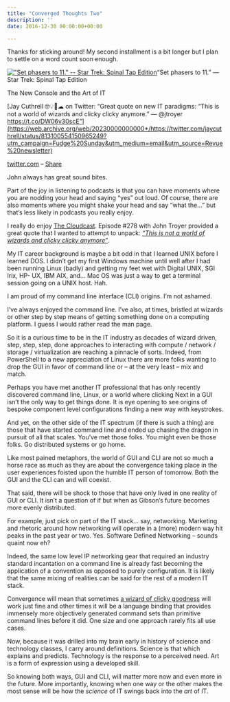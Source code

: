 ```yaml
---
title: "Converged Thoughts Two"
description: ''
date: 2016-12-30 00:00:00+00:00

---
```


Thanks for sticking around! My second installment is a bit longer but I plan to settle on a word count soon enough.


[!["Set phasers to 11." -- Star Trek: Spinal Tap Edition](https://substack.com/02367956382ffbb0d92387d0951d8133/IMG_2591.jpg "\"Set phasers to 11.\" -- Star Trek: Spinal Tap Edition")](https://substackcdn.com/image/fetch/f_auto,q_auto:good,fl_progressive:steep/https%3A%2F%2Fsubstack.com%2F02367956382ffbb0d92387d0951d8133%2FIMG_2591.jpg)“Set phasers to 11.” — Star Trek: Spinal Tap Edition

The New Console and the Art of IT

[Jay Cuthrell 🤓💡🚀☁ on Twitter: “Great quote on new IT paradigms: “This is not a world of wizards and clicky clicky anymore.” — @jtroyer https://t.co/DW06v30scE”](https://web.archive.org/web/20230000000000*/https://twitter.com/jaycuthrell/status/813100554150965249?utm_campaign=Fudge%20Sunday&utm_medium=email&utm_source=Revue%20newsletter)

[twitter.com](https://web.archive.org/web/20230000000000*/https://twitter.com/jaycuthrell/status/813100554150965249?utm_campaign=Fudge%20Sunday&utm_medium=email&utm_source=Revue%20newsletter) – [Share](http://rev.vu/PQGRA?utm_campaign=Issue&utm_content=share&utm_medium=email&utm_source=Fudge+Sunday)

John always has great sound bites.

Part of the joy in listening to podcasts is that you can have moments where you are nodding your head and saying “yes” out loud. Of course, there are also moments where you might shake your head and say “what the…” but that’s less likely in podcasts you really enjoy.

I really do enjoy [The Cloudcast](http://www.thecloudcast.net/?utm_campaign=Fudge%20Sunday&utm_medium=email&utm_source=Revue%20newsletter). Episode #278 with John Troyer provided a great quote that I wanted to attempt to unpack: *[“This is not a world of wizards and clicky clicky anymore”](http://www.thecloudcast.net/2016/11/the-cloudcast-278-automatic-devops-for.html?utm_campaign=Fudge%20Sunday&utm_medium=email&utm_source=Revue%20newsletter)*.

My IT career background is maybe a bit odd in that I learned UNIX before I learned DOS. I didn’t get my first Windows machine until well after I had been running Linux (badly) and getting my feet wet with Digital UNIX, SGI Irix, HP- UX, IBM AIX, and… Mac OS was just a way to get a terminal session going on a UNIX host. Hah.

I am proud of my command line interface (CLI) origins. I’m not ashamed.

I’ve always enjoyed the command line. I’ve also, at times, bristled at wizards or other step by step means of getting something done on a computing platform. I guess I would rather read the man page.

So it is a curious time to be in the IT industry as decades of wizard driven, step, step, step, done approaches to interacting with compute / network / storage / virtualization are reaching a pinnacle of sorts. Indeed, from PowerShell to a new appreciation of Linux there are more folks wanting to drop the GUI in favor of command line or – at the very least – mix and match.

Perhaps you have met another IT professional that has only recently discovered command line, Linux, or a world where clicking Next in a GUI isn’t the only way to get things done. It is eye opening to see origins of bespoke component level configurations finding a new way with keystrokes.

And yet, on the other side of the IT spectrum (if there is such a thing) are those that have started command line and ended up chasing the dragon in pursuit of all that scales. You’ve met those folks. You might even be those folks. Go distributed systems or go home.

Like most pained metaphors, the world of GUI and CLI are not so much a horse race as much as they are about the convergence taking place in the user experiences foisted upon the humble IT person of tomorrow. Both the GUI and the CLI can and will coexist.

That said, there will be shock to those that have only lived in one reality of GUI or CLI. It isn’t a question of if but when as Gibson’s future becomes more evenly distributed.

For example, just pick on part of the IT stack… say, networking. Marketing and rhetoric around how networking will operate in a (more) modern way hit peaks in the past year or two. Yes. Software Defined Networking – sounds quaint now eh?

Indeed, the same low level IP networking gear that required an industry standard incantation on a command line is already fast becoming the application of a convention as opposed to purely configuration. It is likely that the same mixing of realities can be said for the rest of a modern IT stack.

Convergence will mean that sometimes [a wizard of clicky goodness](https://twitter.com/jtroyer?utm_campaign=Fudge%20Sunday&utm_medium=email&utm_source=Revue%20newsletter) will work just fine and other times it will be a language binding that provides immensely more objectively generated command sets than primitive command lines before it did. One size and one approach rarely fits all use cases.

Now, because it was drilled into my brain early in history of science and technology classes, I carry around definitions. Science is that which explains and predicts. Technology is the response to a perceived need. Art is a form of expression using a developed skill.

So knowing both ways, GUI and CLI, will matter more now and even more in the future. More importantly, knowing when one way or the other makes the most sense will be how the *science* of IT swings back into the *art* of IT.

